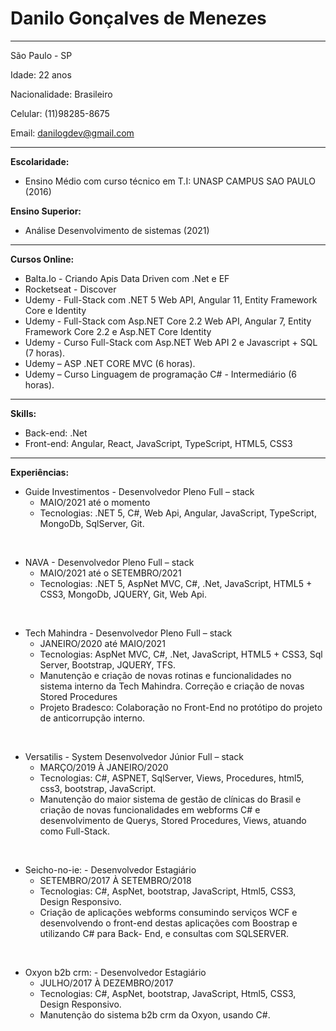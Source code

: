 Danilo Gonçalves de Menezes
===================

--------------------------------
São Paulo - SP

Idade: 22 anos

Nacionalidade: Brasileiro

Celular: (11)98285-8675

Email: danilogdev@gmail.com

--------------------------------


**Escolaridade:** 

* Ensino Médio com curso técnico em T.I: UNASP CAMPUS SAO PAULO (2016)

**Ensino Superior:** 

* Análise Desenvolvimento de sistemas (2021)


--------------------------------

**Cursos Online:**

* Balta.Io - Criando Apis Data Driven com .Net e EF
* Rocketseat - Discover
* Udemy - Full-Stack com .NET 5 Web API, Angular 11, Entity Framework Core e Identity
* Udemy - Full-Stack com Asp.NET Core 2.2 Web API, Angular 7, Entity Framework Core 2.2 e Asp.NET Core Identity
* Udemy - Curso Full-Stack com Asp.NET Web API 2 e Javascript + SQL (7 horas).
* Udemy – ASP .NET CORE MVC (6 horas).
* Udemy – Curso Linguagem de programação C# - Intermediário (6 horas).


--------------------------------
**Skills:**

* Back-end: .Net
* Front-end: Angular, React, JavaScript, TypeScript, HTML5, CSS3

--------------------------------

**Experiências:**


* Guide Investimentos - Desenvolvedor Pleno Full – stack
  * MAIO/2021 até o momento
  * Tecnologias: .NET 5, C#, Web Api, Angular, JavaScript, TypeScript, MongoDb, SqlServer, Git. 

  
&nbsp;
&nbsp;


* NAVA - Desenvolvedor Pleno Full – stack
  * MAIO/2021 até o SETEMBRO/2021
  * Tecnologias: .NET 5, AspNet MVC, C#, .Net, JavaScript, HTML5 + CSS3, MongoDb, JQUERY, Git, Web Api. 

  
&nbsp;
&nbsp;

* Tech Mahindra - Desenvolvedor Pleno Full – stack
  * JANEIRO/2020 até MAIO/2021
  * Tecnologias: AspNet MVC, C#, .Net, JavaScript, HTML5 + CSS3, Sql Server, Bootstrap, JQUERY, TFS. 
  * Manutenção e criação de novas rotinas e funcionalidades no sistema interno da Tech Mahindra. Correção e criação de novas Stored Procedures
  * Projeto Bradesco: Colaboração no Front-End no protótipo do projeto de anticorrupção interno. 
  
&nbsp;
&nbsp;

* Versatilis - System Desenvolvedor Júnior Full – stack
  * MARÇO/2019 À JANEIRO/2020
  * Tecnologias: C#, ASPNET, SqlServer, Views, Procedures, html5, css3, bootstrap, JavaScript.
  * Manutenção do maior sistema de gestão de clínicas do Brasil e criação de novas funcionalidades em webforms C# e desenvolvimento de Querys, Stored Procedures, Views, atuando como Full-Stack.
  
&nbsp;
&nbsp;

* Seicho-no-ie:  - Desenvolvedor Estagiário
  * SETEMBRO/2017 À SETEMBRO/2018
  * Tecnologias: C#, AspNet, bootstrap, JavaScript, Html5, CSS3, Design Responsivo.
  * Criação de aplicações webforms consumindo serviços WCF e desenvolvendo o front-end destas aplicações com Boostrap e utilizando C# para Back- End, e consultas com SQLSERVER.

&nbsp;
&nbsp;

* Oxyon b2b crm:  - Desenvolvedor Estagiário
  * JULHO/2017 À DEZEMBRO/2017
  * Tecnologias: C#, AspNet, bootstrap, JavaScript, Html5, CSS3, Design Responsivo.
  * Manutenção do sistema b2b crm da Oxyon, usando C#.


